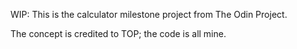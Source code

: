 WIP: This is the calculator milestone project from The Odin Project.

The concept is credited to TOP; the code is all mine.